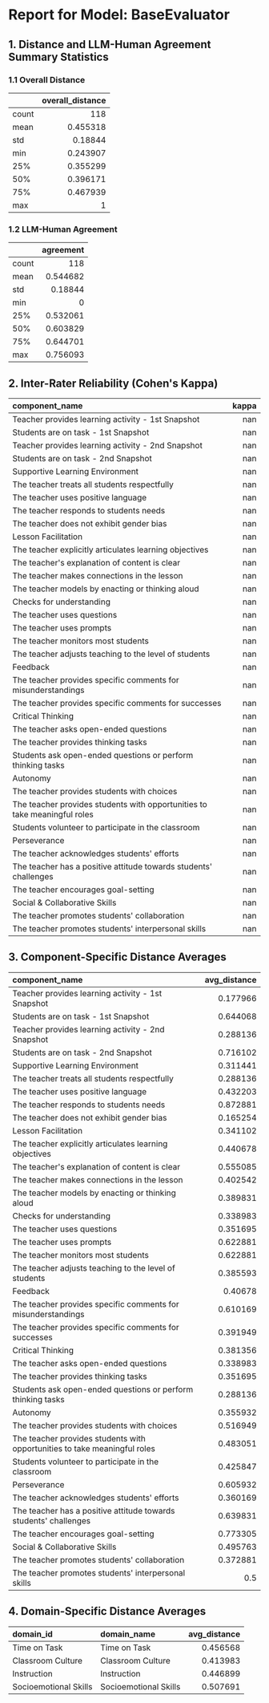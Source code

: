 # Report for Model: **BaseEvaluator**

## 1. Distance and LLM-Human Agreement Summary Statistics

### 1.1 Overall Distance

|       |   overall_distance |
|:------|-------------------:|
| count |         118        |
| mean  |           0.455318 |
| std   |           0.18844  |
| min   |           0.243907 |
| 25%   |           0.355299 |
| 50%   |           0.396171 |
| 75%   |           0.467939 |
| max   |           1        |

### 1.2 LLM-Human Agreement

|       |   agreement |
|:------|------------:|
| count |  118        |
| mean  |    0.544682 |
| std   |    0.18844  |
| min   |    0        |
| 25%   |    0.532061 |
| 50%   |    0.603829 |
| 75%   |    0.644701 |
| max   |    0.756093 |

## 2. Inter-Rater Reliability (Cohen's Kappa)

| component_name                                                            |   kappa |
|:--------------------------------------------------------------------------|--------:|
| Teacher provides learning activity - 1st Snapshot                         |     nan |
| Students are on task - 1st Snapshot                                       |     nan |
| Teacher provides learning activity - 2nd Snapshot                         |     nan |
| Students are on task - 2nd Snapshot                                       |     nan |
| Supportive Learning Environment                                           |     nan |
| The teacher treats all students respectfully                              |     nan |
| The teacher uses positive language                                        |     nan |
| The teacher responds to students needs                                    |     nan |
| The teacher does not exhibit gender bias                                  |     nan |
| Lesson Facilitation                                                       |     nan |
| The teacher explicitly articulates learning objectives                    |     nan |
| The teacher's explanation of content is clear                             |     nan |
| The teacher makes connections in the lesson                               |     nan |
| The teacher models by enacting or thinking aloud                          |     nan |
| Checks for understanding                                                  |     nan |
| The teacher uses questions                                                |     nan |
| The teacher uses prompts                                                  |     nan |
| The teacher monitors most students                                        |     nan |
| The teacher adjusts teaching to the level of students                     |     nan |
| Feedback                                                                  |     nan |
| The teacher provides specific comments for misunderstandings              |     nan |
| The teacher provides specific comments for successes                      |     nan |
| Critical Thinking                                                         |     nan |
| The teacher asks open-ended questions                                     |     nan |
| The teacher provides thinking tasks                                       |     nan |
| Students ask open-ended questions or perform thinking tasks               |     nan |
| Autonomy                                                                  |     nan |
| The teacher provides students with choices                                |     nan |
| The teacher provides students with opportunities to take meaningful roles |     nan |
| Students volunteer to participate in the classroom                        |     nan |
| Perseverance                                                              |     nan |
| The teacher acknowledges students' efforts                                |     nan |
| The teacher has a positive attitude towards students' challenges          |     nan |
| The teacher encourages goal-setting                                       |     nan |
| Social & Collaborative Skills                                             |     nan |
| The teacher promotes students' collaboration                              |     nan |
| The teacher promotes students' interpersonal skills                       |     nan |

## 3. Component-Specific Distance Averages

| component_name                                                            |   avg_distance |
|:--------------------------------------------------------------------------|---------------:|
| Teacher provides learning activity - 1st Snapshot                         |       0.177966 |
| Students are on task - 1st Snapshot                                       |       0.644068 |
| Teacher provides learning activity - 2nd Snapshot                         |       0.288136 |
| Students are on task - 2nd Snapshot                                       |       0.716102 |
| Supportive Learning Environment                                           |       0.311441 |
| The teacher treats all students respectfully                              |       0.288136 |
| The teacher uses positive language                                        |       0.432203 |
| The teacher responds to students needs                                    |       0.872881 |
| The teacher does not exhibit gender bias                                  |       0.165254 |
| Lesson Facilitation                                                       |       0.341102 |
| The teacher explicitly articulates learning objectives                    |       0.440678 |
| The teacher's explanation of content is clear                             |       0.555085 |
| The teacher makes connections in the lesson                               |       0.402542 |
| The teacher models by enacting or thinking aloud                          |       0.389831 |
| Checks for understanding                                                  |       0.338983 |
| The teacher uses questions                                                |       0.351695 |
| The teacher uses prompts                                                  |       0.622881 |
| The teacher monitors most students                                        |       0.622881 |
| The teacher adjusts teaching to the level of students                     |       0.385593 |
| Feedback                                                                  |       0.40678  |
| The teacher provides specific comments for misunderstandings              |       0.610169 |
| The teacher provides specific comments for successes                      |       0.391949 |
| Critical Thinking                                                         |       0.381356 |
| The teacher asks open-ended questions                                     |       0.338983 |
| The teacher provides thinking tasks                                       |       0.351695 |
| Students ask open-ended questions or perform thinking tasks               |       0.288136 |
| Autonomy                                                                  |       0.355932 |
| The teacher provides students with choices                                |       0.516949 |
| The teacher provides students with opportunities to take meaningful roles |       0.483051 |
| Students volunteer to participate in the classroom                        |       0.425847 |
| Perseverance                                                              |       0.605932 |
| The teacher acknowledges students' efforts                                |       0.360169 |
| The teacher has a positive attitude towards students' challenges          |       0.639831 |
| The teacher encourages goal-setting                                       |       0.773305 |
| Social & Collaborative Skills                                             |       0.495763 |
| The teacher promotes students' collaboration                              |       0.372881 |
| The teacher promotes students' interpersonal skills                       |       0.5      |

## 4. Domain-Specific Distance Averages

| domain_id             | domain_name           |   avg_distance |
|:----------------------|:----------------------|---------------:|
| Time on Task          | Time on Task          |       0.456568 |
| Classroom Culture     | Classroom Culture     |       0.413983 |
| Instruction           | Instruction           |       0.446899 |
| Socioemotional Skills | Socioemotional Skills |       0.507691 |
